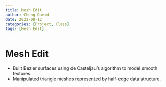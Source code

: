 ```yaml
---
title: Mesh Edit
author: Cheng-David
date: 2022-08-12
categories: [Project, Class]
tags: [Mesh Edit]
---
```


# Mesh Edit

* Built Bezier surfaces using de Casteljau’s algorithm to model smooth textures.
* Manipulated triangle meshes represented by half-edge data structure.